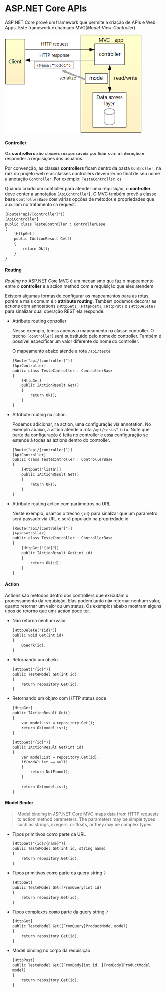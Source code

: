 # ASP.NET Core APIs
ASP.NET Core provê um framework que permite a criação de APIs e Web Apps. Este framework é chamado MVC(*Model-View-Controller*).

![ASP.NET Core API](architecture.png)

#### Controller

Os **controllers** são classes responsáveis por lidar com a interação e responder a requisições dos usuários.

Por convenção, as classes **controllers** ficam dentro da pasta `Controller`, na raiz do projeto web e as classes controllers devem ter no final de seu nome a anotação `Controller`. Por exemplo: `TesteController.cs`

Quando criado um controller para atender uma requisição, o **controller** deve conter a annotation `[ApiController]`. O MVC também provê a classe base `ControllerBase` com várias opções de métodos e propriedades que auxiliam no tratamento da request.

```
[Route("api/[controller]")]
[ApiController]
public class TesteController : ControllerBase
{
    [HttpGet]
    public IActionResult Get()
    {
        return Ok();
    }
}
```

#### Routing

*Routing* no ASP.NET Core MVC é um mecanismo que faz o mapeamento entre o **controller** e a action method com a requisição que eles atendem.

Existem algumas formas de configurar os mapeamentos para as rotas, porém a mais comum é o **attribute routing**. Também podemos decorar as actions com annotations `[HttpGet]`, `[HttpPost]`, `[HttpPut]` e `[HttpDelete]` para sinalizar qual operação REST ela responde.

- Attribute routing controller

    Nesse exemplo, temos apenas o mapeamento na classe controller. O trecho `[controller]` será substituído pelo nome do controller. Também é possível especificar um valor diferente do nome do controller.

    O mapeamento abaixo atende a rota `/api/teste`.
    ```
    [Route("api/[controller]")]
    [ApiController]
    public class TesteController : ControllerBase
    {
        [HttpGet]
        public IActionResult Get()
        {
            return Ok();
        }
    }
    ```

- Attribute routing na action

    Podemos adicionar, na action, uma configuração via annotation. No exemplo abaixo, a action atende a rota `/api/teste/lista`. Note que parte da configuração é feita no controller e essa configuração se estende à todas as actions dentro do controller.
    ```
    [Route("api/[controller]")]
    [ApiController]
    public class TesteController : ControllerBase
    {
        [HttpGet("lista")]
        public IActionResult Get()
        {
            return Ok();
        }
    }
    ```

- Attribute routing action com parâmetros na URL

    Neste exemplo, usamos o trecho `{id}` para sinalizar que um parâmetro será passado via URL e será populado na propriedade id.
    ```
    [Route("api/[controller]")]
    [ApiController]
    public class TesteController : ControllerBase
    {
        [HttpGet("{id}")]
        public IActionResult Get(int id)
        {
            return Ok(id);
        }
    }
    ```
#### Action
Actions são métodos dentro dos controllers que executam o processamento da requisição. Elas podem tanto não retornar nenhum valor, quanto retornar um valor ou um status. Os exemplos abaixo mostram alguns tipos de retorno que uma action pode ter.

- Não retorna nenhum valor
    ```
    [HttpDelete("{id}")]
    public void Get(int id)
    {
        DoWork(id);
    }
    ```

- Retornando um objeto
    ```
    [HttpGet("{id}")]
    public TesteModel Get(int id)
    {
        return repository.Get(id);
    }
    ```

- Retornando um objeto com HTTP status code
    ```
    [HttpGet]
    public IActionResult Get()
    {
        var modelList = repository.Get();
        return Ok(modelList);
    }
    ```
    ```
    [HttpGet("{id}")]
    public IActionResult Get(int id)
    {
        var modelList = repository.Get(id);
        if(modelList == null)
        {
            return NotFound();
        }

        return Ok(modelList);
    }
    ```

#### Model Binder
>Model binding in ASP.NET Core MVC maps data from HTTP requests to action method parameters. The parameters may be simple types such as strings, integers, or floats, or they may be complex types.

- Tipos primitivos como parte da URL
    ```
    [HttpGet("{id}/{name}")]
    public TesteModel Get(int id, string name)
    {
        return repository.Get(id);
    }
    ```
- Tipos primitivos como parte da query string `?`
    ```
    [HttpGet]
    public TesteModel Get([FromQuery]int id)
    {
        return repository.Get(id);
    }
    ```
- Tipos complexos como parte da query string `?`
    ```
    [HttpGet]
    public TesteModel Get([FromQuery]ProductModel model)
    {
        return repository.Get(id);
    }
    ```
- Model binding no corpo da requisição
    ```
    [HttpPost]
    public TesteModel Get([FromBody]int id, [FromBody]ProductModel model)
    {
        return repository.Get(id);
    }
    ```